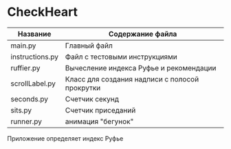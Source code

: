 # CheckHeart
Название        |  Содержание файла
----------------|----------------------
main.py         | Главный файл
instructions.py | Файл с тестовыми инструкциями
ruffier.py      | Вычесление индекса Руфье и рекомендации
scrollLabel.py  | Класс для создания надписи с полосой прокрутки
seconds.py      | Счетчик секунд
sits.py         | Счетчик приседаний
runner.py       | анимация "бегунок"



Приложение определяет индекс Руфье